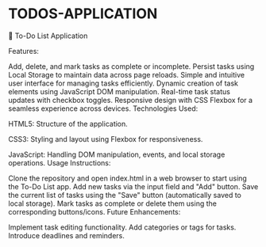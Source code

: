 # TODOS-APPLICATION
📝 To-Do List Application

Features:

Add, delete, and mark tasks as complete or incomplete.
Persist tasks using Local Storage to maintain data across page reloads.
Simple and intuitive user interface for managing tasks efficiently.
Dynamic creation of task elements using JavaScript DOM manipulation.
Real-time task status updates with checkbox toggles.
Responsive design with CSS Flexbox for a seamless experience across devices.
Technologies Used:

HTML5: Structure of the application.

CSS3: Styling and layout using Flexbox for responsiveness.

JavaScript: Handling DOM manipulation, events, and local storage operations.
Usage Instructions:

Clone the repository and open index.html in a web browser to start using the To-Do List app.
Add new tasks via the input field and "Add" button.
Save the current list of tasks using the "Save" button (automatically saved to local storage).
Mark tasks as complete or delete them using the corresponding buttons/icons.
Future Enhancements:

Implement task editing functionality.
Add categories or tags for tasks.
Introduce deadlines and reminders.
